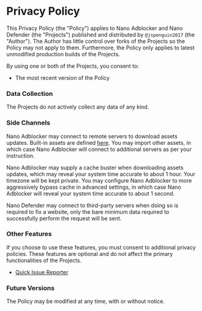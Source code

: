 # Privacy Policy

This Privacy Policy (the "Policy") applies to Nano Adblocker and Nano Defender
(the "Projects") published and distributed by `@jspenguin2017` (the "Author").
The Author has little control over forks of the Projects so the Policy may
not apply to them. Furthermore, the Policy only applies to latest unmodified
production builds of the Projects.

By using one or both of the Projects, you consent to:
- The most recent version of the Policy

### Data Collection

The Projects do not actively collect any data of any kind.

### Side Channels

Nano Adblocker may connect to remote servers to download assets updates.
Built-in assets are defined
[here](https://github.com/NanoAdblocker/NanoCore2/blob/master/src/assets.json).
You may import other assets, in which case Nano Adblocker will connect to
additional servers as per your instruction.

Nano Adblocker may supply a cache buster when downloading assets updates,
which may reveal your system time accurate to about 1 hour. Your timezone will
be kept private. You may configure Nano Adblocker to more aggressively bypass
cache in advanced settings, in which case Nano Adblocker will reveal your
system time accurate to about 1 second.

Nano Defender may connect to third-party servers when doing so is required to
fix a website, only the bare minimum data required to successfully perform the
request will be sent.

### Other Features

If you choose to use these features, you must consent to additional privacy
policies. These features are optional and do not affect the primary
functionalities of the Projects.

- [Quick Issue Reporter](https://github.com/jspenguin2017/uBlockProtector/blob/master/notes/issue-reporter.md)

### Future Versions

The Policy may be modified at any time, with or without notice.
